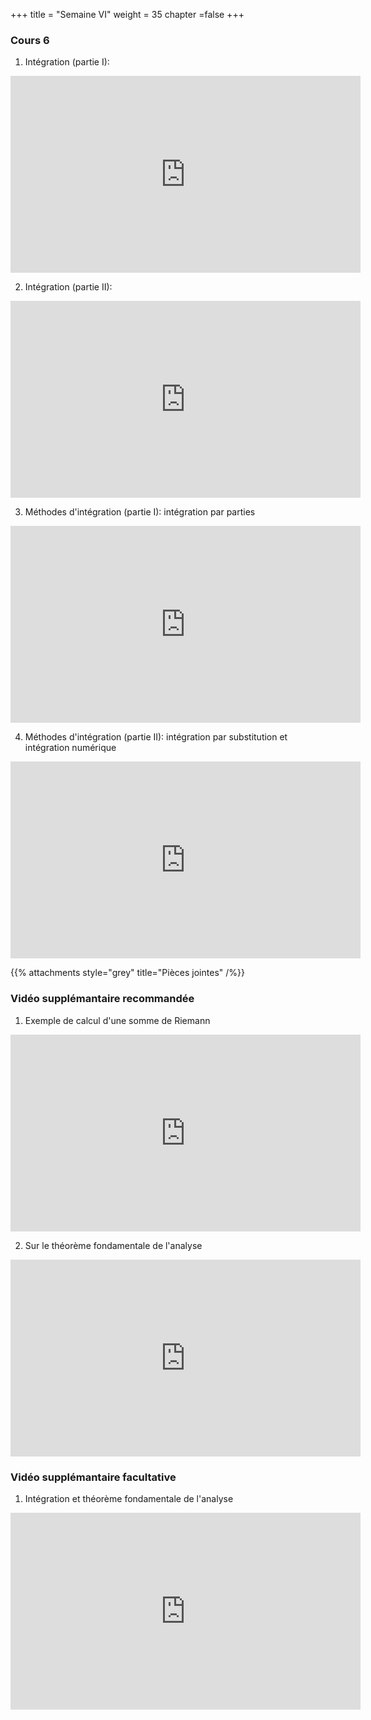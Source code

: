 +++
title = "Semaine VI"
weight = 35
chapter =false
+++

<!--
# :construction:
Vidéos disponible le 29 septembre 2020
-->

### Cours 6

1) Intégration (partie I):

<iframe width="560" height="315" src="https://www.youtube.com/embed/UhorV2w9cP0" title="YouTube video player" frameborder="0" allow="accelerometer; autoplay; clipboard-write; encrypted-media; gyroscope; picture-in-picture" allowfullscreen></iframe>

2) Intégration (partie II):

<iframe width="560" height="315" src="https://www.youtube.com/embed/fCWYqEPAsXc" frameborder="0" allow="accelerometer; autoplay; clipboard-write; encrypted-media; gyroscope; picture-in-picture" allowfullscreen></iframe>

3) Méthodes d'intégration (partie I): intégration par parties

<iframe width="560" height="315" src="https://www.youtube.com/embed/oB0KVxThbAE" title="YouTube video player" frameborder="0" allow="accelerometer; autoplay; clipboard-write; encrypted-media; gyroscope; picture-in-picture" allowfullscreen></iframe>

4) Méthodes d'intégration (partie II): intégration par substitution et intégration numérique


<iframe width="560" height="315" src="https://youtube.com/embed/adWNmpCssnY" frameborder="0" allow="accelerometer; autoplay; clipboard-write; encrypted-media; gyroscope; picture-in-picture" allowfullscreen></iframe>



{{% attachments style="grey" title="Pièces jointes" /%}}

### Vidéo supplémantaire recommandée


1) Exemple de calcul d'une somme de Riemann

<iframe width="560" height="315" src="https://www.youtube.com/embed/3ZhUdleD1lQ" title="YouTube video player" frameborder="0" allow="accelerometer; autoplay; clipboard-write; encrypted-media; gyroscope; picture-in-picture" allowfullscreen></iframe>

2) Sur le théorème fondamentale de l'analyse

<iframe width="560" height="315" src="https://www.youtube.com/embed/C7ducZoLKgw" frameborder="0" allow="accelerometer; autoplay; clipboard-write; encrypted-media; gyroscope; picture-in-picture" allowfullscreen></iframe>





### Vidéo supplémantaire facultative

1) Intégration et théorème fondamentale de l'analyse

<iframe width="560" height="315" src="https://www.youtube.com/embed/rfG8ce4nNh0" frameborder="0" allow="accelerometer; autoplay; clipboard-write; encrypted-media; gyroscope; picture-in-picture" allowfullscreen></iframe>

